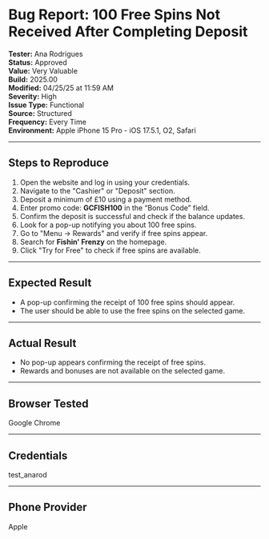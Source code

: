 # Bug Report: 100 Free Spins Not Received After Completing Deposit

**Tester:** Ana Rodrigues  
**Status:** Approved  
**Value:** Very Valuable  
**Build:** 2025.00  
**Modified:** 04/25/25 at 11:59 AM  
**Severity:** High  
**Issue Type:** Functional  
**Source:** Structured  
**Frequency:** Every Time  
**Environment:** Apple iPhone 15 Pro - iOS 17.5.1, O2, Safari  

---

## Steps to Reproduce

1. Open the website and log in using your credentials.
2. Navigate to the "Cashier" or "Deposit" section.
3. Deposit a minimum of £10 using a payment method.
4. Enter promo code: **GCFISH100** in the “Bonus Code” field.
5. Confirm the deposit is successful and check if the balance updates.
6. Look for a pop-up notifying you about 100 free spins.
7. Go to "Menu → Rewards" and verify if free spins appear.
8. Search for **Fishin' Frenzy** on the homepage.
9. Click "Try for Free" to check if free spins are available.

---

## Expected Result

- A pop-up confirming the receipt of 100 free spins should appear.
- The user should be able to use the free spins on the selected game.

---

## Actual Result

- No pop-up appears confirming the receipt of free spins.
- Rewards and bonuses are not available on the selected game.

---

## Browser Tested

Google Chrome

---

## Credentials

test_anarod

---

## Phone Provider

Apple
